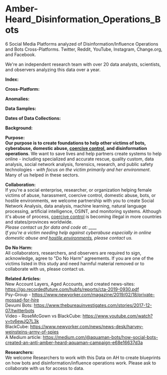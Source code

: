 # Amber-Heard_Disinformation_Operations_Bots
6 Social Media Platforms analyzed of Disinformation/Influence Operations and Bots Cross-Platforms. Twitter, Reddit, YouTube, Instagram, Change.org, and Facebook.

We're an independent research team with over 20 data analysts, scientists, and observers analyzing this data over a year.

<b>Index:</b>


<b>Cross-Platform:</b>


<b>Anomalies:</b>




<b>Data Samples:</b>


<b>Dates of Data Collections:</b>


<b>Background:</b>




<b>Purpose:</b><br>
<b>Our purpose is to create foundations to help other victims of bots, cyberabuse, domestic abuse, <a href="https://www.connecticutprotectivemoms.org/coercive-control-legislation-in-the">coercive control</a>, and disinformation operations</b>. We want to save lives and help partners create systems to help online - including specialized and accurate rescue, quality custom, data analysis, social network analysis, forensics, research, and public safety technologies - <i>with focus on the victim primarily and her environment</i>. Many of us helped in these sectors.

<b>Collaboration:</b> <br>
If you're a social enterprise, researcher, or organization helping female victims of abuse, harassment, coercive control, domestic abuse, bots, or hostile environments, we welcome partnership with you to create Social Network Analysis, data analysis, machine learning, natural language processing, artificial intelligence, OSINT, and monitoring systems. Although it's abuse of process, <a href="https://www.connecticutprotectivemoms.org/coercive-control-legislation-in-the">coercive control</a> is becoming illegal in more countries and states/provinces worldwide. 
<br><i>Please contact us for data and code at: ____</i>
<i><br>If you're a victim needing help against cyberabuse especially in online domestic abuse and <a href="https://metta-space.com">hostile environments</a>, please contact us.</i>

<b>Do No Harm:</b> <br>
All collaborators, researchers, and observers are required to sign, acknowledge, agree to "Do No Harm" agreements. If you are one of the victims listed in this study and need harmful material removed or to collaborate with us, please contact us.

<b>Related Articles:</b><br>
New Account Layers, Aged Accounts, and created news-sites:
https://go.recordedfuture.com/hubfs/reports/cta-2019-0930.pdf<br>
Psy-Group - https://www.newyorker.com/magazine/2019/02/18/private-mossad-for-hire<br>
Devumi Bots: https://www.thebureauinvestigates.com/stories/2017-12-07/twitterbots<br>
Video - RoseMcGown vs BlackCube: https://www.youtube.com/watch?v=tv6ewJQ7L3k<br>
BlackCube: https://www.newyorker.com/news/news-desk/harvey-weinsteins-army-of-spies<br>
A Medium article: https://medium.com/@aquaman-bots/how-social-bots-created-an-anti-amber-heard-aquaman-campaign-e68e16637d3a<br>


<b>Researchers:</b><br>
We welcome Researchers to work with this Data on AH to create blueprints on how bots and disinformation/influence operations work. Please ask to collaborate with us for access to data. 
